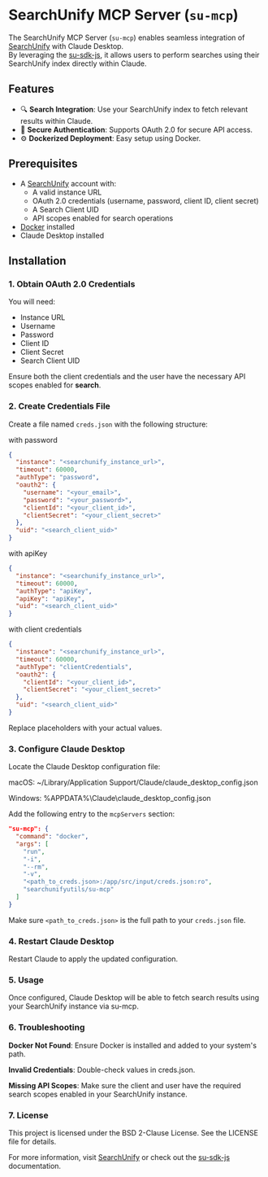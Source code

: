 # SearchUnify MCP Server (`su-mcp`)

The SearchUnify MCP Server (`su-mcp`) enables seamless integration of [SearchUnify](https://www.searchunify.com/) with Claude Desktop.  
By leveraging the [su-sdk-js](https://www.npmjs.com/package/su-sdk), it allows users to perform searches using their SearchUnify index directly within Claude.

## Features

- 🔍 **Search Integration**: Use your SearchUnify index to fetch relevant results within Claude.
- 🔐 **Secure Authentication**: Supports OAuth 2.0 for secure API access.
- ⚙️ **Dockerized Deployment**: Easy setup using Docker.

## Prerequisites

- A [SearchUnify](https://www.searchunify.com/) account with:
  - A valid instance URL
  - OAuth 2.0 credentials (username, password, client ID, client secret)
  - A Search Client UID
  - API scopes enabled for search operations
- [Docker](https://www.docker.com/) installed
- Claude Desktop installed

## Installation

### 1. Obtain OAuth 2.0 Credentials

You will need:

- Instance URL  
- Username  
- Password  
- Client ID  
- Client Secret  
- Search Client UID  

Ensure both the client credentials and the user have the necessary API scopes enabled for **search**.

### 2. Create Credentials File

Create a file named `creds.json` with the following structure:

with password 
```json
{
  "instance": "<searchunify_instance_url>",
  "timeout": 60000,
  "authType": "password",
  "oauth2": {
    "username": "<your_email>",
    "password": "<your_password>",
    "clientId": "<your_client_id>",
    "clientSecret": "<your_client_secret>"
  },
  "uid": "<search_client_uid>"
}
```

with apiKey 
```json
{
  "instance": "<searchunify_instance_url>",
  "timeout": 60000,
  "authType": "apiKey",
  "apiKey": "apiKey",
  "uid": "<search_client_uid>"
}
```

with client credentials 
```json
{
  "instance": "<searchunify_instance_url>",
  "timeout": 60000,
  "authType": "clientCredentials",
  "oauth2": {
    "clientId": "<your_client_id>",
    "clientSecret": "<your_client_secret>"
  },
  "uid": "<search_client_uid>"
}
```

Replace placeholders with your actual values.

 ### 3. Configure Claude Desktop

Locate the Claude Desktop configuration file:

macOS: ~/Library/Application Support/Claude/claude_desktop_config.json

Windows: %APPDATA%\Claude\claude_desktop_config.json

Add the following entry to the `mcpServers` section:

```json
"su-mcp": {
  "command": "docker",
  "args": [
    "run",
    "-i",
    "--rm",
    "-v",
    "<path_to_creds.json>:/app/src/input/creds.json:ro",
    "searchunifyutils/su-mcp"
  ]
}
```

Make sure `<path_to_creds.json>` is the full path to your `creds.json` file.

### 4. Restart Claude Desktop
Restart Claude to apply the updated configuration.

### 5. Usage
Once configured, Claude Desktop will be able to fetch search results using your SearchUnify instance via su-mcp.

### 6. Troubleshooting
**Docker Not Found**: Ensure Docker is installed and added to your system's path.

**Invalid Credentials**: Double-check values in creds.json.

**Missing API Scopes**: Make sure the client and user have the required search scopes enabled in your SearchUnify instance.

### 7. License
This project is licensed under the BSD 2-Clause License.
See the LICENSE file for details.

For more information, visit [SearchUnify](https://www.searchunify.com/) or check out the [su-sdk-js](https://www.npmjs.com/package/su-sdk) documentation.

